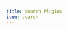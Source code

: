 ```yaml
---
title: Search Plugins
icon: search
---
```


<ProjectPanel v-for="item in config" v-bind="item" />

<script setup lang="ts">
import config from '@search-plugin-config'
</script>
